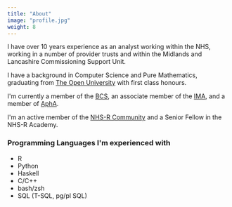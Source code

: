 ```yaml
---
title: "About"
image: "profile.jpg"
weight: 8
---
```


I have over 10 years experience as an analyst working within the NHS, working in a number of provider trusts and within
the Midlands and Lancashire Commissioning Support Unit.

I have a background in Computer Science and Pure Mathematics, graduating from [The Open University](https://open.ac.uk/)
with first class honours.

I'm currently a member of the [BCS](https://bcs.org/), an associate member of the [IMA](https://ima.org.uk/), and a
member of [AphA](https://www.aphanalysts.org/).

I'm an active member of the [NHS-R Community](https://nhsrcommunity.com/) and a Senior Fellow in the NHS-R Academy.

### Programming Languages I'm experienced with

* R
* Python
* Haskell
* C/C++
* bash/zsh
* SQL (T-SQL, pg/pl SQL)
